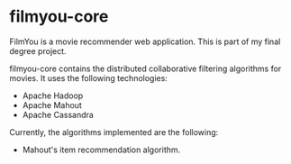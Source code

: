 filmyou-core
=================

FilmYou is a movie recommender web application. This is part of my final degree project.

filmyou-core contains the distributed collaborative filtering algorithms for movies. It uses the following technologies:
 - Apache Hadoop
 - Apache Mahout
 - Apache Cassandra

Currently, the algorithms implemented are the following:
 - Mahout's item recommendation algorithm.

